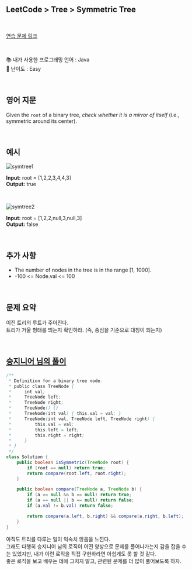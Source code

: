 ## **LeetCode > Tree > Symmetric Tree**

<br>

[연습 문제 링크](https://leetcode.com/problems/symmetric-tree/)

<br>

📚 내가 사용한 프로그래밍 언어 : Java  
🎢 난이도 : Easy

<br>

## 영어 지문

Given the `root` of a binary tree, _check whether it is a mirror of itself_ (i.e., symmetric around its center).

<br>

## 예시

![symtree1](https://user-images.githubusercontent.com/75058239/146114234-150b3e12-ab6c-46d8-8a7b-a8d82edd0914.jpg)

**Input:** root = [1,2,2,3,4,4,3]  
**Output:** true

<br>

![symtree2](https://user-images.githubusercontent.com/75058239/146114241-748a46bb-3d71-42b0-a8af-d1f07599e5aa.jpg)

**Input:** root = [1,2,2,null,3,null,3]  
**Output:** false

<br>

## 추가 사항

- The number of nodes in the tree is in the range [1, 1000].
- -100 <= Node.val <= 100

<br>

## 문제 요약

이진 트리의 루트가 주어진다.  
트리가 거울 형태를 띄는지 확인하라. (즉, 중심을 기준으로 대칭이 되는지)

<br>

## [승지니어 님의 풀이](https://youtu.be/yAUqLfuPSP8)

```java
/**
 * Definition for a binary tree node.
 * public class TreeNode {
 *     int val;
 *     TreeNode left;
 *     TreeNode right;
 *     TreeNode() {}
 *     TreeNode(int val) { this.val = val; }
 *     TreeNode(int val, TreeNode left, TreeNode right) {
 *         this.val = val;
 *         this.left = left;
 *         this.right = right;
 *     }
 * }
 */
class Solution {
    public boolean isSymmetric(TreeNode root) {
        if (root == null) return true;
        return compare(root.left, root.right);
    }

    public boolean compare(TreeNode a, TreeNode b) {
        if (a == null && b == null) return true;
        if (a == null || b == null) return false;
        if (a.val != b.val) return false;

        return compare(a.left, b.right) && compare(a.right, b.left);
    }
}
```

아직도 트리를 다루는 일이 익숙치 않음을 느낀다.  
그래도 다행히 승지니어 님의 로직이 어떤 양상으로 문제를 풀어나가는지 감을 잡을 수는 있었지만, 내가 이런 로직을 직접 구현하라면 아쉽게도 못 할 것 같다.  
좋은 로직을 보고 배우는 데에 그치지 말고, 관련된 문제를 더 많이 풀어보도록 하자.
